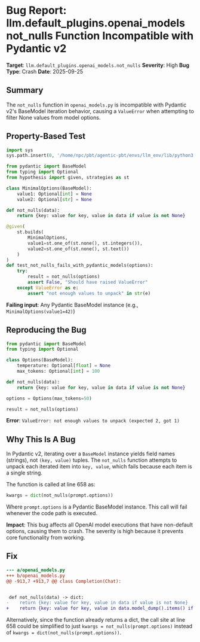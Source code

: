 # Bug Report: llm.default_plugins.openai_models not_nulls Function Incompatible with Pydantic v2

**Target**: `llm.default_plugins.openai_models.not_nulls`
**Severity**: High
**Bug Type**: Crash
**Date**: 2025-09-25

## Summary

The `not_nulls` function in `openai_models.py` is incompatible with Pydantic v2's BaseModel iteration behavior, causing a `ValueError` when attempting to filter None values from model options.

## Property-Based Test

```python
import sys
sys.path.insert(0, '/home/npc/pbt/agentic-pbt/envs/llm_env/lib/python3.13/site-packages')

from pydantic import BaseModel
from typing import Optional
from hypothesis import given, strategies as st

class MinimalOptions(BaseModel):
    value1: Optional[int] = None
    value2: Optional[str] = None

def not_nulls(data):
    return {key: value for key, value in data if value is not None}

@given(
    st.builds(
        MinimalOptions,
        value1=st.one_of(st.none(), st.integers()),
        value2=st.one_of(st.none(), st.text())
    )
)
def test_not_nulls_fails_with_pydantic_models(options):
    try:
        result = not_nulls(options)
        assert False, "Should have raised ValueError"
    except ValueError as e:
        assert "not enough values to unpack" in str(e)
```

**Failing input**: Any Pydantic BaseModel instance (e.g., `MinimalOptions(value1=42)`)

## Reproducing the Bug

```python
from pydantic import BaseModel
from typing import Optional

class Options(BaseModel):
    temperature: Optional[float] = None
    max_tokens: Optional[int] = 100

def not_nulls(data):
    return {key: value for key, value in data if value is not None}

options = Options(max_tokens=50)

result = not_nulls(options)
```

**Error**: `ValueError: not enough values to unpack (expected 2, got 1)`

## Why This Is A Bug

In Pydantic v2, iterating over a `BaseModel` instance yields field names (strings), not `(key, value)` tuples. The `not_nulls` function attempts to unpack each iterated item into `key, value`, which fails because each item is a single string.

The function is called at line 658 as:
```python
kwargs = dict(not_nulls(prompt.options))
```

Where `prompt.options` is a Pydantic BaseModel instance. This call will fail whenever the code path is executed.

**Impact**: This bug affects all OpenAI model executions that have non-default options, causing them to crash. The severity is high because it prevents core functionality from working.

## Fix

```diff
--- a/openai_models.py
+++ b/openai_models.py
@@ -913,7 +913,7 @@ class Completion(Chat):


 def not_nulls(data) -> dict:
-    return {key: value for key, value in data if value is not None}
+    return {key: value for key, value in data.model_dump().items() if value is not None}
```

Alternatively, since the function already returns a dict, the call site at line 658 could be simplified to just `kwargs = not_nulls(prompt.options)` instead of `kwargs = dict(not_nulls(prompt.options))`.